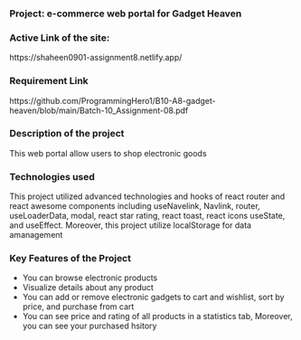 <h3>Project: e-commerce web portal for Gadget Heaven </h3>

<h3>Active Link of the site: </h3>
<p>https://shaheen0901-assignment8.netlify.app/</p>

<h3>Requirement Link</h3>
<p>https://github.com/ProgrammingHero1/B10-A8-gadget-heaven/blob/main/Batch-10_Assignment-08.pdf</p>

<h3>Description of the project</h3>
<p> This web portal allow users to shop electronic goods </p>

<h3>Technologies used</h3>
<p> This project utilized advanced technologies and hooks of react router and react awesome components including  useNavelink, Navlink, router, useLoaderData, modal, react star rating, react toast, react icons useState, and useEffect. Moreover, this project utilize localStorage for data amanagement</p>


<h3>Key Features of the Project</h3>
<ul>
<li> You can browse electronic products </li>
<li> Visualize details about any product </li>
<li> You can add or remove electronic gadgets to cart and wishlist, sort by price, and purchase from cart</li>
<li> You can see price and rating of all products in a statistics tab, Moreover, you can see your purchased hsitory </li>
<ul>
